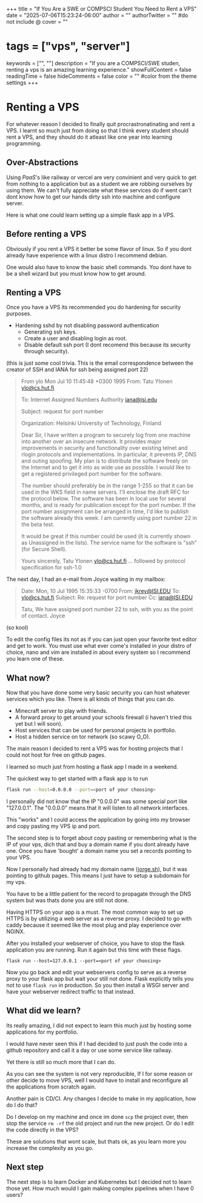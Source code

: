 +++
title = "If You Are a SWE or COMPSCI Student You Need to Rent a VPS"
date = "2025-07-06T15:23:24-06:00"
author = ""
authorTwitter = "" #do not include @
cover = ""
# tags = ["vps", "server"]
keywords = ["", ""]
description = "If you are a COMPSCI/SWE studen, renting a vps is an amazing learning experience."
showFullContent = false
readingTime = false
hideComments = false
color = "" #color from the theme settings
+++

# Renting a VPS

For whatever reason I decided to finally quit procrastronatinating and rent a VPS. I learnt so much just from doing so that I think every student should rent a VPS, and they should do it atleast like one year into learning programming.

## Over-Abstractions

Using *PaaS*'s like railway or vercel are very convinient and very quick to get from nothing to a application but as a student we are robbing ourselves by using them. We can't fully appreciate what these services do if went can't dont
know how to get our hands dirty ssh into machine and configure server.

Here is what one could learn setting up a simple flask app in a VPS.

## Before renting a VPS

Obviously if you rent a VPS it better be some flavor of linux. So if you dont already have experience with a linux distro I recommend debian.

One would also have to know the basic shell commands. You dont have to be a shell wizard but you must know how to get around.

## Renting a VPS

Once you have a VPS its recommended you do hardening for security purposes.

- Hardening sshd by not disabling password authentication
  - Generating ssh keys.
  - Create a user and disabling login as root.
  - Disable default ssh port (I dont recomend this because its security through security).

(this is just some cool trivia. This is the email correspondence between the creator of SSH and IANA for ssh being assigned port 22)

> From ylo Mon Jul 10 11:45:48 +0300 1995 From: Tatu Ylonen <ylo@cs.hut.fi>
>
> To: Internet Assigned Numbers Authority <iana@isi.edu>
>
> Subject: request for port number
>
> Organization: Helsinki University of Technology, Finland
>
> Dear Sir, I have written a program to securely log from one machine into another over an insecure network. It provides major improvements in security and functionality over existing telnet and rlogin protocols and implementations. In particular, it prevents IP, DNS and outing spoofing.  My plan is to distribute the software freely on the Internet and to get it into as wide use as possible. I would like to get a registered privileged port number for the software.
>
> The number should preferably be in the range 1-255 so that it can be used in the WKS field in name servers. I'll enclose the draft RFC for the protocol below. The software has been in local use for several months, and is ready for publication except for the port number. If the port number assignment can be arranged in time, I'd like to publish the software already this week. I am currently using port number 22 in the beta test.
>
> It would be great if this number could be used (it is currently shown as Unassigned in the lists). The service name for the software is "ssh" (for Secure Shell).
>
> Yours sincerely,  Tatu Ylonen <ylo@cs.hut.fi>  ... followed by protocol specification
> for ssh-1.0

The next day, I had an e-mail from Joyce waiting in my mailbox:

> Date: Mon, 10 Jul 1995 15:35:33 -0700 From: jkrey@ISI.EDU To: ylo@cs.hut.fi
> Subject:
> Re: request for port number  Cc: iana@ISI.EDU
>
> Tatu,  We have assigned port number 22 to ssh, with you as the point of contact.
> Joyce

(so kool)

To edit the config files its not as if you can just open your
favorite text editor and get to work. You must use what ever come's installed in your distro of choice, nano and vim are installed in about every system so I recommend you learn one of these.

## What now?

Now that you have done some very basic security you can host whatever services which you like. There is all kinds of things that you can do.

- Minecraft server to play with friends.
- A forward proxy to get around your schools firewall (i haven't tried this yet but I will soon).
- Host services that can be used for personal projects in portfolio.
- Host a hidden service on tor network (so scawy O_O).

The main reason I decided to rent a VPS was for hosting projects that I could not host for free on github pages.

I learned so much just from hosting a flask app I made in a weekend.

The quickest way to get started with a flask app is to run

```bash
flask run --host=0.0.0.0 --port=<port of your choosing>
```

I personally did not know that the IP "0.0.0.0" was some special port like "127.0.0.1". The "0.0.0.0" means that it will listen to all network interfaces.

This "works" and I could access the application by going into my browser and copy pasting my VPS ip and port.

The second step is to forget about copy pasting or remembering what is the IP of your vps, dich that and buy a domain name if you dont already have one. Once you have 'bought' a domain name you set a records pointing to your VPS.

Now I personally had already had my domain name ([jorge.sh](https://jorge.sh)), but it was pointing to github pages. This means I just have to setup a subdomain for my vps.

You have to be a little patient for the record to propagate through the DNS system but was thats done you are still not done.

Having HTTPS on your app is a must. The most common way to set up HTTPS is by utilizing a web server as a reverse proxy. I decided to go with caddy because it seemed like the most plug and play experience over NGINX.

After you installed your webserver of choice, you have to stop the flask application you are running. Run it again but this time with these flags.

```
flask run --host=127.0.0.1 --port=<port of your choosing>
```

Now you go back and edit your webservers config to serve as a reverse proxy to your flask app but wait your still not done. Flask explicitly tells you not to use ```flask run``` in production. So you then install a WSGI server and have your webserver redirect traffic to that instead.

## What did we learn?

Its really amazing, I did not expect to learn this much just by hosting some applications for my portfolio.

I would have never seen this if I had decided to just push the code into a github repository and call it a day or use some service like railway.

Yet there is still so much more that I can do.

As you can see the system is not very reproducible, If I for some reason or other decide to move VPS, well I would have to install and reconfigure all the applications from scratch again.

Another pain is CD/CI. Any changes I decide to make in my application, how do I do that?

Do I develop on my machine and once im done `scp` the project over, then stop the service `rm -rf` the old project and run the new project. Or do I edit the code directly in the VPS?

These are solutions that wont scale, but thats ok, as you learn more you increase the complexity as you go.

## Next step

The next step is to learn Docker and Kubernetes but I decided not to learn those yet. How much would I gain making complex pipelines when I have 0 users?
